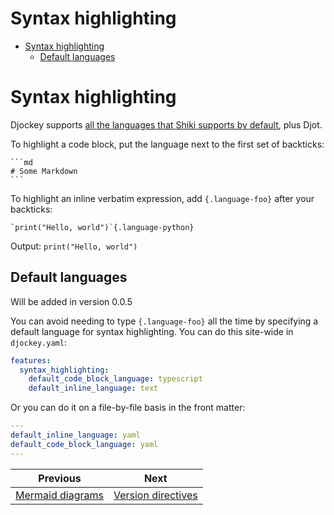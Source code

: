 <!--
  DO NOT EDIT THIS FILE DIRECTLY!
  It is generated by djockey.
-->
# Syntax highlighting

- [Syntax
  highlighting](../features/syntax_highlighting.md#Syntax-highlighting)
  - [Default
    languages](../features/syntax_highlighting.md#Default-languages)

<div id="Syntax-highlighting" class="section" id="Syntax-highlighting">

# Syntax highlighting

Djockey supports [all the languages that Shiki supports by
default](https://shiki.style/languages), plus Djot.

To highlight a code block, put the language next to the first set of
backticks:

```` djot
```md
# Some Markdown
```
````

To highlight an inline verbatim expression, add `{.language-foo}` after
your backticks:

``` djot
`print("Hello, world")`{.language-python}
```

Output: `print("Hello, world")`

<div id="Default-languages" class="section" id="Default-languages">

## Default languages

<div class="version-modified added-in-version">

Will be added in version 0.0.5

</div>

You can avoid needing to type `{.language-foo}` all the time by
specifying a default language for syntax highlighting. You can do this
site-wide in `djockey.yaml`:

``` yaml
features:
  syntax_highlighting:
    default_code_block_language: typescript
    default_inline_language: text
```

Or you can do it on a file-by-file basis in the front matter:

``` yaml
---
default_inline_language: yaml
default_code_block_language: yaml
---
```

</div>

</div>


| Previous | Next |
| - | - |
| [Mermaid diagrams](../features/mermaid_diagrams.md) | [Version directives](../features/version_directives.md) |